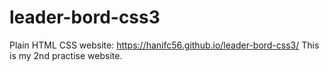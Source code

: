 # leader-bord-css3
Plain HTML CSS website:
https://hanifc56.github.io/leader-bord-css3/
This is my 2nd practise website.

